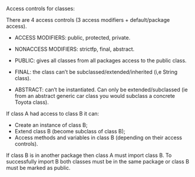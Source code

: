 Access controls for classes:

There are 4 access controls (3 access modifiers + default/package access).
- ACCESS MODIFIERS: public, protected, private.
- NONACCESS MODIFIERS: strictfp, final, abstract.

- PUBLIC: gives all classes from all packages access to the public class.
- FINAL: the class can’t be subclassed/extended/inherited (i,e String class).
- ABSTRACT: can’t be instantiated. Can only be extended/subclassed (ie from an abstract generic car class you would subclass a concrete Toyota class).

If class A had access to class B it can:
- Create an instance of class B;
- Extend class B (become subclass of class B);
- Access methods and variables in class B (depending on their access controls).

If class B is in another package then class A must import class B. To successfully import B both classes must be in the same package or class B must be marked as public.
